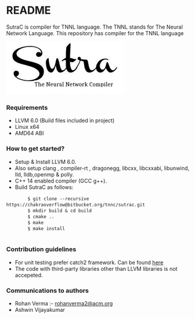 # README #

SutraC is compiler for TNNL language. The TNNL stands for The Neural Network Language. This repository has compiler for the TNNL language 

![Sutralogo](misc/logo.jpg)  

### Requirements ###

*  LLVM 6.0 (Build files included in project)
*  Linux x64 
*  AMD64 ABI


### How to get started? ###

* Setup & Install LLVM 6.0.
* Also setup clang , compiler-rt , dragonegg, libcxx, libcxxabi, libunwind, lld, lldb,openmp & polly.
* C++ 14 enabled compiler (GCC g++).
* Build SutraC as follows:  
```
		$ git clone --recursive https://chakraoverflow@bitbucket.org/tnnc/sutrac.git
		$ mkdir build & cd build  
		$ cmake ..  
		$ make  
		$ make install  
 
```
### Contribution guidelines ###

* For unit testing prefer catch2 framework. Can be found [here](https://github.com/catchorg/Catch2) 
* The code with third-party libraries other than LLVM libraries is not accepeted.

### Communications to authors ###

* Rohan Verma :- rohanverma2@acm.org
* Ashwin Vijayakumar